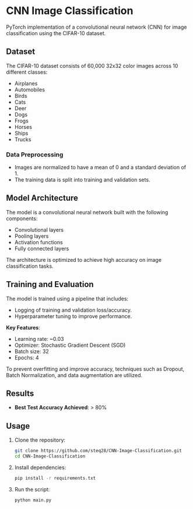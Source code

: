 # CNN Image Classification

PyTorch implementation of a convolutional neural network (CNN) for image classification using the CIFAR-10 dataset.

## Dataset

The CIFAR-10 dataset consists of 60,000 32x32 color images across 10 different classes:

- Airplanes
- Automobiles
- Birds
- Cats
- Deer
- Dogs
- Frogs
- Horses
- Ships
- Trucks

### Data Preprocessing
- Images are normalized to have a mean of 0 and a standard deviation of 1.
- The training data is split into training and validation sets.

## Model Architecture

The model is a convolutional neural network built with the following components:
- Convolutional layers
- Pooling layers
- Activation functions
- Fully connected layers

The architecture is optimized to achieve high accuracy on image classification tasks.

## Training and Evaluation

The model is trained using a pipeline that includes:
- Logging of training and validation loss/accuracy.
- Hyperparameter tuning to improve performance.

**Key Features**:
- Learning rate: ~0.03
- Optimizer: Stochastic Gradient Descent (SGD)
- Batch size: 32
- Epochs: 4

To prevent overfitting and improve accuracy, techniques such as Dropout, Batch Normalization, and data augmentation are utilized.

## Results

- **Best Test Accuracy Achieved**: > 80%

## Usage

1. Clone the repository:
   ```bash
   git clone https://github.com/steq28/CNN-Image-Classification.git
   cd CNN-Image-Classification
   ```

2. Install dependencies:
   ```bash
   pip install -r requirements.txt
   ```

3. Run the script:
   ```bash
   python main.py
   ```
